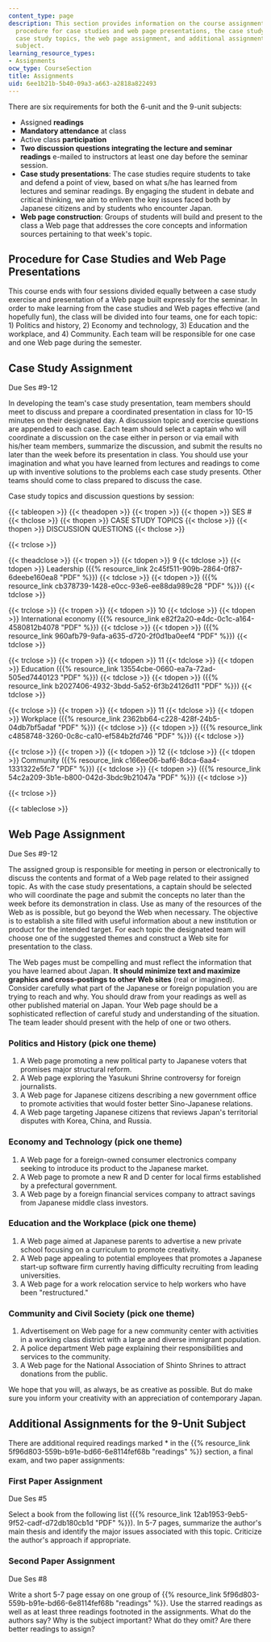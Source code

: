```yaml
---
content_type: page
description: This section provides information on the course assignments, including
  procedure for case studies and web page presentations, the case study assignment,
  case study topics, the web page assignment, and additional assignments for the 9-unit
  subject.
learning_resource_types:
- Assignments
ocw_type: CourseSection
title: Assignments
uid: 6ee1b21b-5b40-09a3-a663-a2818a822493
---
```


There are six requirements for both the 6-unit and the 9-unit subjects:

*   Assigned **readings**
*   **Mandatory attendance** at class
*   Active class **participation**
*   **Two discussion questions integrating the lecture and seminar readings** e-mailed to instructors at least one day before the seminar session.
*   **Case study presentations**: The case studies require students to take and defend a point of view, based on what s/he has learned from lectures and seminar readings. By engaging the student in debate and critical thinking, we aim to enliven the key issues faced both by Japanese citizens and by students who encounter Japan.
*   **Web page construction**: Groups of students will build and present to the class a Web page that addresses the core concepts and information sources pertaining to that week's topic.

Procedure for Case Studies and Web Page Presentations
-----------------------------------------------------

This course ends with four sessions divided equally between a case study exercise and presentation of a Web page built expressly for the seminar. In order to make learning from the case studies and Web pages effective (and hopefully fun), the class will be divided into four teams, one for each topic: 1) Politics and history, 2) Economy and technology, 3) Education and the workplace, and 4) Community. Each team will be responsible for one case and one Web page during the semester.

Case Study Assignment
---------------------

Due Ses #9-12

In developing the team's case study presentation, team members should meet to discuss and prepare a coordinated presentation in class for 10-15 minutes on their designated day. A discussion topic and exercise questions are appended to each case. Each team should select a captain who will coordinate a discussion on the case either in person or via email with his/her team members, summarize the discussion, and submit the results no later than the week before its presentation in class. You should use your imagination and what you have learned from lectures and readings to come up with inventive solutions to the problems each case study presents. Other teams should come to class prepared to discuss the case.

Case study topics and discussion questions by session:

{{< tableopen >}}
{{< theadopen >}}
{{< tropen >}}
{{< thopen >}}
SES #
{{< thclose >}}
{{< thopen >}}
CASE STUDY TOPICS
{{< thclose >}}
{{< thopen >}}
DISCUSSION QUESTIONS
{{< thclose >}}

{{< trclose >}}

{{< theadclose >}}
{{< tropen >}}
{{< tdopen >}}
9
{{< tdclose >}}
{{< tdopen >}}
Leadership ({{% resource_link 2c45f511-909b-2864-0f87-6deebe160ea8 "PDF" %}})
{{< tdclose >}}
{{< tdopen >}}
({{% resource_link cb378739-1428-e0cc-93e6-ee88da989c28 "PDF" %}})
{{< tdclose >}}

{{< trclose >}}
{{< tropen >}}
{{< tdopen >}}
10
{{< tdclose >}}
{{< tdopen >}}
International economy ({{% resource_link e82f2a20-e4dc-0c1c-a164-4580812b4078 "PDF" %}})
{{< tdclose >}}
{{< tdopen >}}
({{% resource_link 960afb79-9afa-a635-d720-2f0d1ba0eef4 "PDF" %}})
{{< tdclose >}}

{{< trclose >}}
{{< tropen >}}
{{< tdopen >}}
11
{{< tdclose >}}
{{< tdopen >}}
Education ({{% resource_link 13554cbe-0660-ea7a-72ad-505ed7440123 "PDF" %}})
{{< tdclose >}}
{{< tdopen >}}
({{% resource_link b2027406-4932-3bdd-5a52-6f3b24126d11 "PDF" %}})
{{< tdclose >}}

{{< trclose >}}
{{< tropen >}}
{{< tdopen >}}
11
{{< tdclose >}}
{{< tdopen >}}
Workplace ({{% resource_link 2362bb64-c228-428f-24b5-04db7bf5adaf "PDF" %}})
{{< tdclose >}}
{{< tdopen >}}
({{% resource_link c4858748-3260-0c8c-ca10-ef584b2fd746 "PDF" %}})
{{< tdclose >}}

{{< trclose >}}
{{< tropen >}}
{{< tdopen >}}
12
{{< tdclose >}}
{{< tdopen >}}
Community ({{% resource_link c166ee06-baf6-8dca-6aa4-1331322e5fc7 "PDF" %}})
{{< tdclose >}}
{{< tdopen >}}
({{% resource_link 54c2a209-3b1e-b800-042d-3bdc9b21047a "PDF" %}})
{{< tdclose >}}

{{< trclose >}}

{{< tableclose >}}

Web Page Assignment
-------------------

Due Ses #9-12

The assigned group is responsible for meeting in person or electronically to discuss the contents and format of a Web page related to their assigned topic. As with the case study presentations, a captain should be selected who will coordinate the page and submit the concepts no later than the week before its demonstration in class. Use as many of the resources of the Web as is possible, but go beyond the Web when necessary. The objective is to establish a site filled with useful information about a new institution or product for the intended target. For each topic the designated team will choose one of the suggested themes and construct a Web site for presentation to the class.

The Web pages must be compelling and must reflect the information that you have learned about Japan. **It should minimize text and maximize graphics and cross-postings to other Web sites** (real or imagined). Consider carefully what part of the Japanese or foreign population you are trying to reach and why. You should draw from your readings as well as other published material on Japan. Your Web page should be a sophisticated reflection of careful study and understanding of the situation. The team leader should present with the help of one or two others.

### Politics and History (pick one theme)

1.  A Web page promoting a new political party to Japanese voters that promises major structural reform.
2.  A Web page exploring the Yasukuni Shrine controversy for foreign journalists.
3.  A Web page for Japanese citizens describing a new government office to promote activities that would foster better Sino-Japanese relations.
4.  A Web page targeting Japanese citizens that reviews Japan's territorial disputes with Korea, China, and Russia.

### Economy and Technology (pick one theme)

1.  A Web page for a foreign-owned consumer electronics company seeking to introduce its product to the Japanese market.
2.  A Web page to promote a new R and D center for local firms established by a prefectural government.
3.  A Web page by a foreign financial services company to attract savings from Japanese middle class investors.

### Education and the Workplace (pick one theme)

1.  A Web page aimed at Japanese parents to advertise a new private school focusing on a curriculum to promote creativity.
2.  A Web page appealing to potential employees that promotes a Japanese start-up software firm currently having difficulty recruiting from leading universities.
3.  A Web page for a work relocation service to help workers who have been "restructured."

### Community and Civil Society (pick one theme)

1.  Advertisement on Web page for a new community center with activities in a working class district with a large and diverse immigrant population.
2.  A police department Web page explaining their responsibilities and services to the community.
3.  A Web page for the National Association of Shinto Shrines to attract donations from the public.

We hope that you will, as always, be as creative as possible. But do make sure you inform your creativity with an appreciation of contemporary Japan.

Additional Assignments for the 9-Unit Subject
---------------------------------------------

There are additional required readings marked \* in the {{% resource_link 5f96d803-559b-b91e-bd66-6e8114fef68b "readings" %}} section, a final exam, and two paper assignments:

### First Paper Assignment

Due Ses #5

Select a book from the following list ({{% resource_link 12ab1953-9eb5-9f52-cadf-d72db180cb1d "PDF" %}}). In 5-7 pages, summarize the author's main thesis and identify the major issues associated with this topic. Criticize the author's approach if appropriate.

### Second Paper Assignment

Due Ses #8

Write a short 5-7 page essay on one group of {{% resource_link 5f96d803-559b-b91e-bd66-6e8114fef68b "readings" %}}. Use the starred readings as well as at least three readings footnoted in the assignments. What do the authors say? Why is the subject important? What do they omit? Are there better readings to assign?